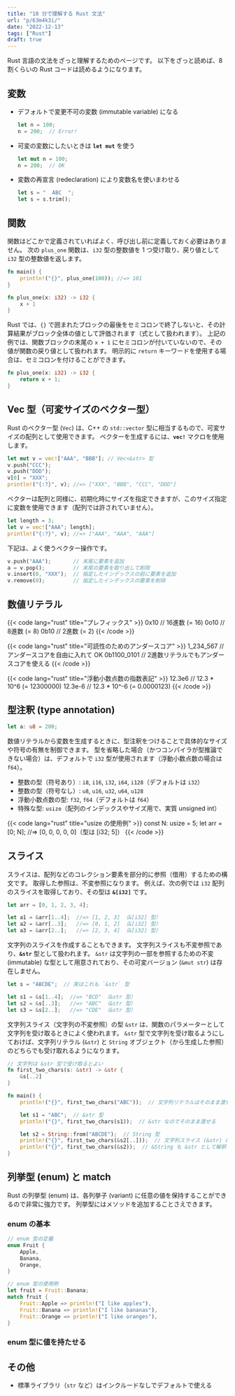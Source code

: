 ```yaml
---
title: "10 分で理解する Rust 文法"
url: "p/63m4k3i/"
date: "2022-12-13"
tags: ["Rust"]
draft: true
---
```


Rust 言語の文法をざっと理解するためのページです。
以下をざっと読めば、8 割くらいの Rust コードは読めるようになります。

変数
----

- デフォルトで変更不可の変数 (immutable variable) になる
  ```rust
  let n = 100;
  n = 200;  // Error!
  ```
- 可変の変数にしたいときは __`let mut`__ を使う
  ```rust
  let mut n = 100;
  n = 200;  // OK
  ```
- 変数の再宣言 (redeclaration) により変数名を使いまわせる
  ```rust
  let s = "  ABC  ";
  let s = s.trim();
  ```

関数
----

関数はどこかで定義されていればよく、呼び出し前に定義しておく必要はありません。
次の `plus_one` 関数は、`i32` 型の整数値を 1 つ受け取り、戻り値として `i32` 型の整数値を返します。

```rust
fn main() {
    println!("{}", plus_one(100)); //=> 101
}

fn plus_one(x: i32) -> i32 {
    x + 1
}
```

Rust では、`{}` で囲まれたブロックの最後をセミコロンで終了しないと、その計算結果がブロック全体の値として評価されます（式として扱われます）。
上記の例では、関数ブロックの末尾の `x + 1` にセミコロンが付いていないので、その値が関数の戻り値として扱われます。
明示的に `return` キーワードを使用する場合は、セミコロンを付けることができます。

```rust
fn plus_one(x: i32) -> i32 {
    return x + 1;
}
```


Vec 型（可変サイズのベクター型）
----

Rust のベクター型 (`Vec`) は、C++ の `std::vector` 型に相当するもので、可変サイズの配列として使用できます。
ベクターを生成するには、__`vec!`__ マクロを使用します。

```rust
let mut v = vec!["AAA", "BBB"]; // Vec<&str> 型
v.push("CCC");
v.push("DDD");
v[0] = "XXX";
println!("{:?}", v); //=> ["XXX", "BBB", "CCC", "DDD"]
```

ベクターは配列と同様に、初期化時にサイズを指定できますが、このサイズ指定に変数を使用できます（配列では許されていません）。

```rust
let length = 3;
let v = vec!["AAA"; length];
println!("{:?}", v); //=> ["AAA", "AAA", "AAA"]
```

下記は、よく使うベクター操作です。

```rust
v.push("AAA");       // 末尾に要素を追加
a = v.pop();         // 末尾の要素を取り出して削除
v.insert(0, "XXX");  // 指定したインデックスの前に要素を追加
v.remove(0);         // 指定したインデックスの要素を削除
```


数値リテラル
----

{{< code lang="rust" title="プレフィックス" >}}
0x10  // 16進数 (= 16)
0o10  // 8進数 (= 8)
0b10  // 2進数 (= 2)
{{< /code >}}

{{< code lang="rust" title="可読性のためのアンダースコア" >}}
1_234_567    // アンダースコアを自由に入れて OK
0b1100_0101  // 2進数リテラルでもアンダースコアを使える
{{< /code >}}

{{< code lang="rust" title="浮動小数点数の指数表記" >}}
12.3e6   // 12.3 * 10^6 (= 12300000)
12.3e-6  // 12.3 * 10^-6 (= 0.0000123)
{{< /code >}}


型注釈 (type annotation)
----

```rust
let a: u8 = 200;
```

数値リテラルから変数を生成するときに、型注釈をつけることで具体的なサイズや符号の有無を制御できます。
型を省略した場合（かつコンパイラが型推論できない場合）は、デフォルトで `i32` 型が使用されます（浮動小数点数の場合は `f64`）。

- 整数の型（符号あり）: `i8`, `i16`, `i32`, `i64`, `i128`（デフォルトは `i32`）
- 整数の型（符号なし）: `u8`, `u16`, `u32`, `u64`, `u128`
- 浮動小数点数の型: `f32`, `f64`（デフォルトは `f64`）
- 特殊な型: `usize`（配列のインデックスやサイズ用で、実質 unsigned int）

{{< code lang="rust" title="usize の使用例" >}}
const N: usize = 5;
let arr = [0; N];  //=> [0, 0, 0, 0, 0]（型は [i32; 5]）
{{< /code >}}


スライス
----

スライスは、配列などのコレクション要素を部分的に参照（借用）するための構文です。
取得した参照は、不変参照になります。
例えば、次の例では `i32` 配列のスライスを取得しており、その型は __`&[i32]`__ です。

```rust
let arr = [0, 1, 2, 3, 4];

let a1 = &arr[1..4];  //=> [1, 2, 3] （&[i32] 型）
let a2 = &arr[..3];   //=> [0, 1, 2] （&[i32] 型）
let a3 = &arr[2..];   //=> [2, 3, 4] （&[i32] 型）
```

文字列のスライスを作成することもできます。
文字列スライスも不変参照であり、__`&str`__ 型として扱われます。
`&str` は文字列の一部を参照するための不変 (immutable) な型として用意されており、その可変バージョン (`&mut str`) は存在しません。

```rust
let s = "ABCDE";  // 実はこれも `&str` 型

let s1 = &s[1..4];  //=> "BCD" （&str 型）
let s2 = &s[..3];   //=> "ABC" （&str 型）
let s3 = &s[2..];   //=> "CDE" （&str 型）
```

文字列スライス（文字列の不変参照）の型 `&str` は、関数のパラメーターとして文字列を受け取るときによく使われます。
`&str` 型で文字列を受け取るようにしておけば、文字列リテラル (`&str`) と `String` オブジェクト（から生成した参照）のどちらでも受け取れるようになります。

```rust
// 文字列は &str 型で受け取るとよい
fn first_two_chars(s: &str) -> &str {
    &s[..2]
}

fn main() {
    println!("{}", first_two_chars("ABC"));  // 文字列リテラルはそのまま渡せる

    let s1 = "ABC";  // &str 型
    println!("{}", first_two_chars(s1));  // &str なのでそのまま渡せる

    let s2 = String::from("ABCDE");  // String 型
    println!("{}", first_two_chars(&s2[..]));  // 文字列スライス (&str) にして渡す
    println!("{}", first_two_chars(&s2));  // &String も &str として解釈してくれる
}
```


列挙型 (enum) と match
----

Rust の列挙型 (enum) は、各列挙子 (variant) に任意の値を保持することができるので非常に強力です。
列挙型にはメソッドを追加することさえできます。

### enum の基本

```rust
// enum 型の定義
enum Fruit {
    Apple,
    Banana,
    Orange,
}

// enum 型の使用例
let fruit = Fruit::Banana;
match fruit {
    Fruit::Apple => println!("I like apples"),
    Fruit::Banana => println!("I like bananas"),
    Fruit::Orange => println!("I like oranges"),
}
```

### enum 型に値を持たせる


その他
----

- 標準ライブラリ（`str` など）はインクルードなしでデフォルトで使える


